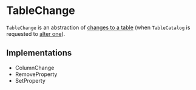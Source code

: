 # TableChange

`TableChange` is an abstraction of [changes to a table](#implementations) (when `TableCatalog` is requested to [alter one](TableCatalog.md#alterTable)).

## Implementations

* ColumnChange
* RemoveProperty
* SetProperty
